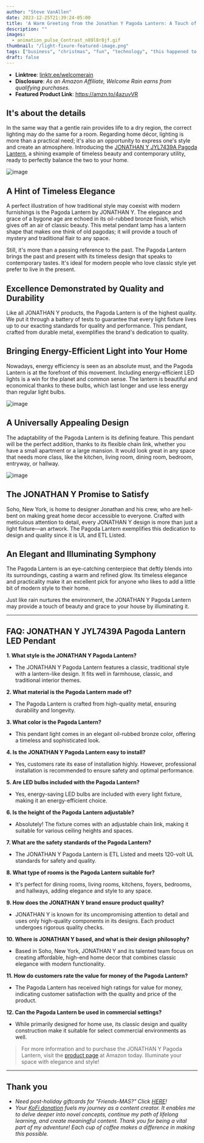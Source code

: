 ```yaml
---
author: "Steve VanAllen"
date: 2023-12-25T21:39:24-05:00
title: 'A Warm Greeting from the Jonathan Y Pagoda Lantern: A Touch of Elegance'
description: ""
images:
  - animation_pulse_Contrast_n89l8r8jf.gif
thumbnail: "/light-fixure-featured-image.png"
tags: ["business", "christmas", "fun", "technology", "this happened to me", "wealth"]
draft: false
---
```


- **Linktree**: [linktr.ee/welcomerain](https://linktr.ee/welcomerain)
- **Disclosure**: *As an Amazon Affiliate, Welcome Rain earns from qualifying purchases.*
- **Featured Product Link**: https://amzn.to/4azuvVR 

## It's about the details

In the same way that a gentle rain provides life to a dry region, the correct lighting may do the same for a room. Regarding home décor, lighting is more than a practical need; it's also an opportunity to express one's style and create an atmosphere. Introducing the [JONATHAN Y JYL7439A Pagoda Lantern](https://amzn.to/4azuvVR), a shining example of timeless beauty and contemporary utility, ready to perfectly balance the two to your home.

![image](/light-fixture-main.jpg)

## A Hint of Timeless Elegance

A perfect illustration of how traditional style may coexist with modern furnishings is the Pagoda Lantern by JONATHAN Y. The elegance and grace of a bygone age are echoed in its oil-rubbed bronze finish, which gives off an air of classic beauty. This metal pendant lamp has a lantern shape that makes one think of old pagodas; it will provide a touch of mystery and traditional flair to any space.

Still, it's more than a passing reference to the past. The Pagoda Lantern brings the past and present with its timeless design that speaks to contemporary tastes. It's ideal for modern people who love classic style yet prefer to live in the present.

## Excellence Demonstrated by Quality and Durability

Like all JONATHAN Y products, the Pagoda Lantern is of the highest quality. We put it through a battery of tests to guarantee that every light fixture lives up to our exacting standards for quality and performance. This pendant, crafted from durable metal, exemplifies the brand's dedication to quality.

## Bringing Energy-Efficient Light into Your Home

Nowadays, energy efficiency is seen as an absolute must, and the Pagoda Lantern is at the forefront of this movement. Including energy-efficient LED lights is a win for the planet and common sense. The lantern is beautiful and economical thanks to these bulbs, which last longer and use less energy than regular light bulbs.

![image](/light-fixture-room.jpg)

## A Universally Appealing Design

The adaptability of the Pagoda Lantern is its defining feature. This pendant will be the perfect addition, thanks to its flexible chain link, whether you have a small apartment or a large mansion. It would look great in any space that needs more class, like the kitchen, living room, dining room, bedroom, entryway, or hallway.

![image](/light-fixture-white-room.jpg)

## The JONATHAN Y Promise to Satisfy

Soho, New York, is home to designer Jonathan and his crew, who are hell-bent on making great home decor accessible to everyone. Crafted with meticulous attention to detail, every JONATHAN Y design is more than just a light fixture—an artwork. The Pagoda Lantern exemplifies this dedication to design and quality since it is UL and ETL Listed.

## An Elegant and Illuminating Symphony

The Pagoda Lantern is an eye-catching centerpiece that deftly blends into its surroundings, casting a warm and refined glow. Its timeless elegance and practicality make it an excellent pick for anyone who likes to add a little bit of modern style to their home.

Just like rain nurtures the environment, the JONATHAN Y Pagoda Lantern may provide a touch of beauty and grace to your house by illuminating it.

---

## FAQ: JONATHAN Y JYL7439A Pagoda Lantern LED Pendant

**1. What style is the JONATHAN Y Pagoda Lantern?**
   - The JONATHAN Y Pagoda Lantern features a classic, traditional style with a lantern-like design. It fits well in farmhouse, classic, and traditional interior themes.

**2. What material is the Pagoda Lantern made of?**
   - The Pagoda Lantern is crafted from high-quality metal, ensuring durability and longevity.

**3. What color is the Pagoda Lantern?**
   - This pendant light comes in an elegant oil-rubbed bronze color, offering a timeless and sophisticated look.

**4. Is the JONATHAN Y Pagoda Lantern easy to install?**
   - Yes, customers rate its ease of installation highly. However, professional installation is recommended to ensure safety and optimal performance.

**5. Are LED bulbs included with the Pagoda Lantern?**
   - Yes, energy-saving LED bulbs are included with every light fixture, making it an energy-efficient choice.

**6. Is the height of the Pagoda Lantern adjustable?**
   - Absolutely! The fixture comes with an adjustable chain link, making it suitable for various ceiling heights and spaces.

**7. What are the safety standards of the Pagoda Lantern?**
   - The JONATHAN Y Pagoda Lantern is ETL Listed and meets 120-volt UL standards for safety and quality.

**8. What type of rooms is the Pagoda Lantern suitable for?**
   - It's perfect for dining rooms, living rooms, kitchens, foyers, bedrooms, and hallways, adding elegance and style to any space.

**9. How does the JONATHAN Y brand ensure product quality?**
   - JONATHAN Y is known for its uncompromising attention to detail and uses only high-quality components in its designs. Each product undergoes rigorous quality checks.

**10. Where is JONATHAN Y based, and what is their design philosophy?**
   - Based in Soho, New York, JONATHAN Y and its talented team focus on creating affordable, high-end home decor that combines classic elegance with modern functionality.

**11. How do customers rate the value for money of the Pagoda Lantern?**
   - The Pagoda Lantern has received high ratings for value for money, indicating customer satisfaction with the quality and price of the product.

**12. Can the Pagoda Lantern be used in commercial settings?**
   - While primarily designed for home use, its classic design and quality construction make it suitable for select commercial environments as well.

> For more information and to purchase the JONATHAN Y Pagoda Lantern, visit the [product page](https://amzn.to/4azuvVR) at Amazon today. Illuminate your space with elegance and style!

---

## Thank you

- *Need post-holiday giftcards for "Friends-MAS?"  Click [HERE](https://welcomerain.pub/en/blog/last-minute-shopping-lifesaver/#thank-you)!*
- *Your [KoFi donation](https://ko-fi.com/welcomerain) fuels my journey as a content creator. It enables me to delve deeper into novel concepts, continue my path of lifelong learning, and create meaningful content. Thank you for being a vital part of my adventure! Each cup of coffee makes a difference in making this possible.*